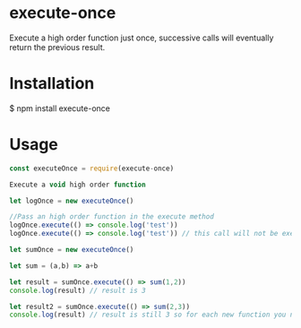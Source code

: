execute-once
=============
Execute a high order function just once, successive calls will eventually return the previous result.

# Installation

$ npm install execute-once

# Usage


```js
const executeOnce = require(execute-once)

Execute a void high order function

let logOnce = new executeOnce()

//Pass an high order function in the execute method
logOnce.execute(() => console.log('test'))
logOnce.execute(() => console.log('test')) // this call will not be executed

let sumOnce = new executeOnce()

let sum = (a,b) => a+b

let result = sumOnce.execute(() => sum(1,2))
console.log(result) // result is 3

let result2 = sumOnce.execute(() => sum(2,3))
console.log(result) // result is still 3 so for each new function you need to instantiate the executeOnce again

```
